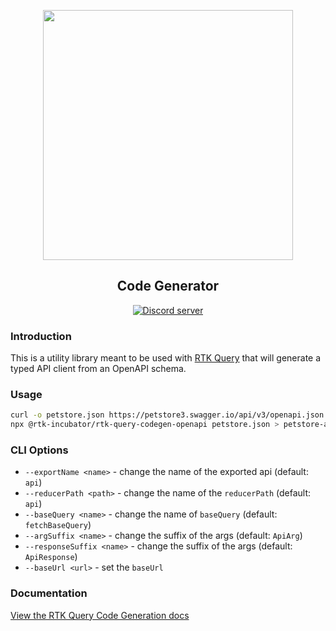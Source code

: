<p align="center">
  <img src="https://raw.githubusercontent.com/rtk-incubator/rtk-query/main/logo.png" width="400" />
</p>
<h2 align="center">
Code Generator
</h2>

<p align="center">
   <a href="https://discord.gg/0ZcbPKXt5bZ6au5t" target="_blank">
    <img src="https://img.shields.io/badge/chat-online-green" alt="Discord server" />
  </a>
</p>

### Introduction

This is a utility library meant to be used with [RTK Query](https://rtk-query-docs.netlify.app) that will generate a typed API client from an OpenAPI schema.

### Usage

```bash
curl -o petstore.json https://petstore3.swagger.io/api/v3/openapi.json
npx @rtk-incubator/rtk-query-codegen-openapi petstore.json > petstore-api.generated.ts
```

### CLI Options

- `--exportName <name>` - change the name of the exported api (default: `api`)
- `--reducerPath <path>` - change the name of the `reducerPath` (default: `api`)
- `--baseQuery <name>` - change the name of `baseQuery` (default: `fetchBaseQuery`)
- `--argSuffix <name>` - change the suffix of the args (default: `ApiArg`)
- `--responseSuffix <name>` - change the suffix of the args (default: `ApiResponse`)
- `--baseUrl <url>` - set the `baseUrl`

### Documentation

[View the RTK Query Code Generation docs](https://rtk-query-docs.netlify.app/concepts/codegen)

